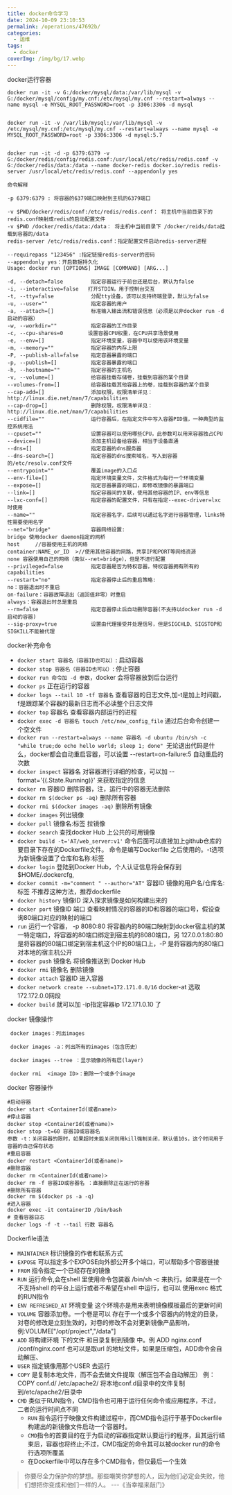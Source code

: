 ```yaml
---
title: docker命令学习
date: 2024-10-09 23:10:53
permalink: /operations/47692b/
categories:
  - 运维
tags:
  - docker
coverImg: /img/bg/17.webp
---
```

docker运行容器

```shell
docker run -it -v G:/docker/mysql/data:/var/lib/mysql -v G:/docker/mysql/config/my.cnf:/etc/mysql/my.cnf --restart=always --name mysql -e MYSQL_ROOT_PASSWORD=root -p 3306:3306 -d mysql


docker run -it -v /var/lib/mysql:/var/lib/mysql -v /etc/mysql/my.cnf:/etc/mysql/my.cnf --restart=always --name mysql -e MYSQL_ROOT_PASSWORD=root -p 3306:3306 -d mysql:5.7


docker run -it -d -p 6379:6379 -v G:/docker/redis/config/redis.conf:/usr/local/etc/redis/redis.conf -v G:/docker/redis/data:/data --name docker-redis docker.io/redis redis-server /usr/local/etc/redis/redis.conf --appendonly yes

命令解释

-p 6379:6379 : 将容器的6379端口映射到主机的6379端口

-v $PWD/docker/redis/conf:/etc/redis/redis.conf： 将主机中当前目录下的redis.conf映射成redis的启动配置文件
-v $PWD /docker/redis/data:/data： 将主机中当前目录下 /docker/reids/data挂载到容器的/data
redis-server /etc/redis/redis.conf：指定配置文件启动redis-server进程

--requirepass "123456" :指定链接redis-server的密码
--appendonly yes：开启数据持久化
Usage: docker run [OPTIONS] IMAGE [COMMAND] [ARG...]

-d, --detach=false         指定容器运行于前台还是后台，默认为false   
-i, --interactive=false   打开STDIN，用于控制台交互  
-t, --tty=false            分配tty设备，该可以支持终端登录，默认为false  
-u, --user=""              指定容器的用户  
-a, --attach=[]            标准输入输出流和错误信息（必须是以非docker run -d启动的容器）
-w, --workdir=""           指定容器的工作目录
-c, --cpu-shares=0        设置容器CPU权重，在CPU共享场景使用  
-e, --env=[]               指定环境变量，容器中可以使用该环境变量  
-m, --memory=""            指定容器的内存上限  
-P, --publish-all=false    指定容器暴露的端口  
-p, --publish=[]           指定容器暴露的端口
-h, --hostname=""          指定容器的主机名  
-v, --volume=[]            给容器挂载存储卷，挂载到容器的某个目录  
--volumes-from=[]          给容器挂载其他容器上的卷，挂载到容器的某个目录
--cap-add=[]               添加权限，权限清单详见：http://linux.die.net/man/7/capabilities  
--cap-drop=[]              删除权限，权限清单详见：http://linux.die.net/man/7/capabilities  
--cidfile=""               运行容器后，在指定文件中写入容器PID值，一种典型的监控系统用法  
--cpuset=""                设置容器可以使用哪些CPU，此参数可以用来容器独占CPU  
--device=[]                添加主机设备给容器，相当于设备直通  
--dns=[]                   指定容器的dns服务器  
--dns-search=[]            指定容器的dns搜索域名，写入到容器的/etc/resolv.conf文件  
--entrypoint=""            覆盖image的入口点  
--env-file=[]              指定环境变量文件，文件格式为每行一个环境变量  
--expose=[]                指定容器暴露的端口，即修改镜像的暴露端口  
--link=[]                  指定容器间的关联，使用其他容器的IP、env等信息  
--lxc-conf=[]              指定容器的配置文件，只有在指定--exec-driver=lxc时使用  
--name=""                  指定容器名字，后续可以通过名字进行容器管理，links特性需要使用名字  
--net="bridge"             容器网络设置:
bridge 使用docker daemon指定的网桥     
host     //容器使用主机的网络  
container:NAME_or_ID  >//使用其他容器的网路，共享IP和PORT等网络资源  
none 容器使用自己的网络（类似--net=bridge），但是不进行配置
--privileged=false         指定容器是否为特权容器，特权容器拥有所有的capabilities  
--restart="no"             指定容器停止后的重启策略:
no：容器退出时不重启  
on-failure：容器故障退出（返回值非零）时重启
always：容器退出时总是重启  
--rm=false                 指定容器停止后自动删除容器(不支持以docker run -d启动的容器)  
--sig-proxy=true           设置由代理接受并处理信号，但是SIGCHLD、SIGSTOP和SIGKILL不能被代理
```

docker补充命令

* `docker start 容器名（容器ID也可以）`: 启动容器
* `docker stop 容器名（容器ID也可以）`: 停止容器
* `docker run 命令加 -d 参数`，docker 会将容器放到后台运行
* `docker ps` 正在运行的容器
* `docker logs --tail 10 -tf 容器名` 查看容器的日志文件,加-t是加上时间戳，f是跟踪某个容器的最新日志而不必读整个日志文件
* `docker top` 容器名 查看容器内部运行的进程
* `docker exec -d 容器名 touch /etc/new_config_file` 通过后台命令创建一个空文件
* `docker run --restart=always --name 容器名 -d ubuntu /bin/sh -c "while true;do echo hello world; sleep 1; done" `无论退出代码是什么，docker都会自动重启容器，可以设置 --restart=on-failure:5 自动重启的次数
* `docker inspect` 容器名 对容器进行详细的检查，可以加 --format='{(.State.Running)}' 来获取指定的信息
* `docker rm` 容器ID 删除容器，注，运行中的容器无法删除
* `docker rm $(docker ps -aq)` 删除所有容器
* `docker rmi $(docker images -aq)` 删除所有镜像
* `docker images` 列出镜像
* `docker pull` 镜像名:标签 拉镜像
* `docker search` 查找docker Hub 上公共的可用镜像
* `docker build -t='AT/web_server:v1'` 命令后面可以直接加上github仓库的要目录下存在的Dockerfile文件。 命令是编写Dockerfile 之后使用的。-t选项为新镜像设置了仓库和名称:标签
* `docker login` 登陆到Docker Hub，个人认证信息将会保存到$HOME/.dockercfg,
* `docker commit -m="comment " --author="AT"` 容器ID 镜像的用户名/仓库名:标签 不推荐这种方法，推荐dockerfile
* `docker history` 镜像ID 深入探求镜像是如何构建出来的
* `docker port` 镜像ID 端口 查看映射情况的容器的ID和容器的端口号，假设查询80端口对应的映射的端口
* `run` 运行一个容器， -p 8080:80 将容器内的80端口映射到docker宿主机的某一特定端口，将容器的80端口绑定到宿主机的8080端口，另 127.0.0.1:80:80 是将容器的80端口绑定到宿主机这个IP的80端口上，-P 是将容器内的80端口对本地的宿主机公开
* `docker push` 镜像名 将镜像推送到 Docker Hub
* `docker rmi` 镜像名 删除镜像
* `docker attach` 容器ID 进入容器
* `docker network create --subnet=172.171.0.0/16` docker-at 选取172.172.0.0网段
* `docker build` 就可以加 -ip指定容器ip 172.171.0.10 了

docker 镜像操作

   

```shell
 docker images：列出images
    
 docker images -a：列出所有的images（包含历史）
    
 docker images --tree ：显示镜像的所有层(layer)
    
 docker rmi  <image ID>：删除一个或多个image
```

docker 容器操作

```shell
#启动容器
docker start <ContainerId(或者name)>
#停止容器
docker stop <ContainerId(或者name)>
docker stop -t=60 容器ID或容器名
参数 -t：关闭容器的限时，如果超时未能关闭则用kill强制关闭，默认值10s，这个时间用于容器的自己保存状态
#重启容器
docker restart <ContainerId(或者name)>
#删除容器
docker rm <ContainerId(或者name)>
docker rm -f 容器ID或容器名 ：直接删除正在运行的容器
#删除所有容器
docker rm $(docker ps -a -q)
#进入容器
docker exec -it containerID /bin/bash
# 查看容器日志
docker logs -f -t --tail 行数 容器名
```

Dockerfile语法

* `MAINTAINER` 标识镜像的作者和联系方式
* `EXPOSE` 可以指定多个EXPOSE向外部公开多个端口，可以帮助多个容器链接
* `FROM` 指令指定一个已经存在的镜像
* `RUN` 运行命令,会在shell 里使用命令包装器 /bin/sh -c 来执行。如果是在一个不支持shell 的平台上运行或者不希望在shell 中运行，也可以 使用exec 格式 的RUN指令
* `ENV REFRESHED_AT` 环境变量 这个环境亦是用来表明镜像模板最后的更新时间
* `VOLUME` 容器添加卷。一个卷是可以 存在于一个或多个容器内的特定的目录，对卷的修改是立刻生效的，对卷的修改不会对更新镜像产品影响，例:VOLUME["/opt/project","/data"]
* `ADD` 将构建环境 下的文件 和目录复制到镜像 中。例 ADD nginx.conf /conf/nginx.conf 也可以是取url 的地址文件，如果是压缩包，ADD命令会自动解压、
* `USER` 指定镜像用那个USER 去运行
* `COPY` 是复制本地文件，而不会去做文件提取（解压包不会自动解压） 例：COPY conf.d/ /etc/apache2/ 将本地conf.d目录中的文件复制到/etc/apache2/目录中
* `CMD` 类似于RUN指令，CMD指令也可用于运行任何命令或应用程序，不过，二者的运行时间点不同
    * `RUN` 指令运行于映像文件构建过程中，而CMD指令运行于基于Dockerfile构建出的新镜像文件启动一个容器时。
    * `CMD`指令的首要目的在于为启动的容器指定默认要运行的程序，且其运行结束后，容器也将终止;不过，CMD指定的命令其可以被docker run的命令行选项所覆盖
    * 在Dockerfile中可以存在多个CMD指令，但仅最后一个生效

> 你要尽全力保护你的梦想。那些嘲笑你梦想的人，因为他们必定会失败，他们想把你变成和他们一样的人。 ---《当幸福来敲门》

